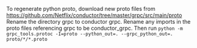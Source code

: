 To regenerate python proto, download new proto files from https://github.com/Netflix/conductor/tree/master/grpc/src/main/proto
Rename the directory grpc to conductor grpc. Rename any imports in the proto files referencing grpc to be conductor_grpc.
Then run `python -m grpc_tools.protoc -I=proto --python_out=. --grpc_python_out=. proto/*/*.proto`
